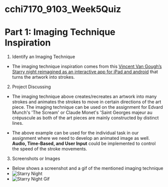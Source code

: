 # cchi7170_9103_Week5Quiz

# Part 1: Imaging Technique Inspiration

1. Identify an Imaging Technique
- The imaging technique inspiration comes from this [Vincent Van Gough’s Starry night reimagined as an interactive app for iPad and android](https://www.youtube.com/watch?v=Ph1SEFWcL58) that turns the artwork into strokes.

2. Project Discussing
- The imaging technique above creates/recreates an artwork into many strokes and animates the strokes to move in certain directions of the art piece. The imaging technique can be used on the assignment for Edvard Munch's 'The Scream' or Claude Monet's 'Saint Georges majeur au crépuscule as both of the art pieces are mainly constructed by distinct lines. 

- The above example can be used for the individual task in our assignment where we need to develop an animated image as well. **Audio, Time-Based, and User Input** could be implemented to control the speed of the stroke movements.

3. Screenshots or Images
- Below shows a screenshot and a gif of the mentioned imaging technique
- ![Starry Night](readmeimage/StarryNight.png)
- ![Starry Night Gif](readmeimage/StarryNightGif.gif)
